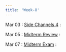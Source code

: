 ```yaml
---
title: 'Week-8' 
---
```



Mar 03
: [Side Channels 4](https://purdue.brightspace.com/d2l/le/content/832199/viewContent/14701041/View)
  : [](#)
  

Mar 05
: [Midterm Review]()
  : 

Mar 07
: [Midterm Exam]()
  : 


